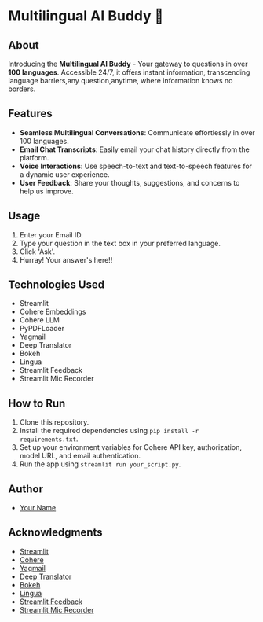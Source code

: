 # Multilingual AI Buddy 🤖

## About
Introducing the **Multilingual AI Buddy** - Your gateway to questions in over **100 languages**. Accessible 24/7, it offers instant information, transcending language barriers,any question,anytime, where information knows no borders.

## Features
- **Seamless Multilingual Conversations**: Communicate effortlessly in over 100 languages.
- **Email Chat Transcripts**: Easily email your chat history directly from the platform.
- **Voice Interactions**: Use speech-to-text and text-to-speech features for a dynamic user experience.
- **User Feedback**: Share your thoughts, suggestions, and concerns to help us improve.

## Usage
1. Enter your Email ID.
2. Type your question in the text box in your preferred language.
3. Click 'Ask'.
4. Hurray! Your answer's here!!

## Technologies Used
- Streamlit
- Cohere Embeddings
- Cohere LLM
- PyPDFLoader
- Yagmail
- Deep Translator
- Bokeh
- Lingua
- Streamlit Feedback
- Streamlit Mic Recorder

## How to Run
1. Clone this repository.
2. Install the required dependencies using `pip install -r requirements.txt`.
3. Set up your environment variables for Cohere API key, authorization, model URL, and email authentication.
4. Run the app using `streamlit run your_script.py`.

## Author
- [Your Name](https://github.com/your_username)

## Acknowledgments
- [Streamlit](https://streamlit.io/)
- [Cohere](https://cohere-ai.github.io/)
- [Yagmail](https://github.com/kootenpv/yagmail)
- [Deep Translator](https://github.com/nidhaloff/deep-translator)
- [Bokeh](https://bokeh.org/)
- [Lingua](https://pypi.org/project/lingua/)
- [Streamlit Feedback](https://github.com/gagan3012/streamlit-feedback)
- [Streamlit Mic Recorder](https://github.com/asb-labs/streamlit-mic-recorder)


